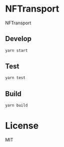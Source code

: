 # NFTransport

NFTransport

## Develop

```bash
yarn start
```

## Test

```bash
yarn test
```

## Build

```bash
yarn build
```

# License

MIT
